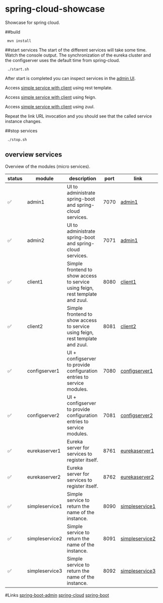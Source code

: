 # spring-cloud-showcase
Showcase for spring cloud.

##build
```
 mvn install
```
##start services
The start of the different services will take some time. Watch the console output. The synchronization of the eureka cluster and the configserver uses the default time from spring-cloud.

```
 ./start.sh
```
After start is completed you can inspect services in the [admin UI](http://localhost:7070/#/overview).

Access [simple service with client](http://localhost:8081/rt) using rest template.

Access [simple service with client](http://localhost:8081/feign) using feign.

Access [simple service with client](http://localhost:8081/zuulsimpleservice) using zuul.

Repeat the link URL invocation and you should see that the called service instance changes.

##stop services
```
 ./stop.sh
```
## overview services

Overview of the modules (micro services).

status | module |description  |  port | link
------------- | --------------|------------- | -------------  | -------------
:white_check_mark: | admin1| UI to administrate spring-boot and spring-cloud services.  | 7070  | [admin1](http://localhost:7070)
:white_check_mark: | admin2| UI to administrate spring-boot and spring-cloud services.  | 7071  | [admin1]()
:white_check_mark: | client1| Simple frontend to show access to service using feign, rest template and zuul.   | 8080  | [client1]()
:white_check_mark: | client2| Simple frontend to show access to service using feign, rest template and zuul.   | 8081  | [client2]()
:white_check_mark: | configserver1| UI + configserver to provide configuration entries to service modules.   | 7080  | [configserver1]()
:white_check_mark: | configserver2| UI + configserver to provide configuration entries to service modules.  | 7081  | [configserver2]()
:white_check_mark: | eurekaserver1| Eureka server for services to register itself. | 8761  | [eurekaserver1]()
:white_check_mark: | eurekaserver2| Eureka server for services to register itself.   | 8762  | [eurekaserver2]()
:white_check_mark: | simpleservice1| Simple service to return the name of the instance.   | 8090  | [simpleservice1]()
:white_check_mark: | simpleservice2| Simple service to return the name of the instance.   | 8091  | [simpleservice2]()
:white_check_mark: | simpleservice3| Simple service to return the name of the instance.   | 8092  | [simpleservice3]()

#Links
[spring-boot-admin](https://github.com/codecentric/spring-boot-admin)
[spring-cloud](https://github.com/spring-projects/spring-cloud)
[spring-boot](https://github.com/spring-projects/spring-boot)